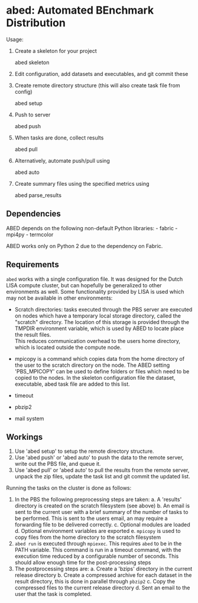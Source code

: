abed: Automated BEnchmark Distribution
======================================

Usage:

1. Create a skeleton for your project

	abed skeleton

2. Edit configuration, add datasets and executables, and git commit these
3. Create remote directory structure (this will also create task file from 
   config)

	abed setup

4. Push to server

	abed push

5. When tasks are done, collect results

	abed pull

6. Alternatively, automate push/pull using

	abed auto

7. Create summary files using the specified metrics using

	abed parse_results

Dependencies
------------

ABED depends on the following non-default Python libraries:
	- fabric
	- mpi4py
	- termcolor

ABED works only on Python 2 due to the dependency on Fabric.
	

Requirements
------------

`abed` works with a single configuration file. It was designed for the Dutch 
LISA compute cluster, but can hopefully be generalized to other environments 
as well. Some functionality provided by LISA is used which may not be 
available in other environments:

- Scratch directories: tasks executed through the PBS server are executed on 
  nodes which have a temporary local storage directory, called the "scratch" 
directory. The location of this storage is provided through the TMPDIR 
environment variable, which is used by ABED to locate place the result files.  
This reduces communication overhead to the users home directory, which is 
located outside the compute node. 

- mpicopy is a command which copies data from the home directory of the user 
  to the scratch directory on the node. The ABED setting 'PBS_MPICOPY' can be 
used to define folders or files which need to be copied to the nodes. In the 
skeleton configuration file the dataset, executable, abed task file are added 
to this list. 

- timeout
- pbzip2
- mail system

Workings
--------

1. Use 'abed setup' to setup the remote directory structure.
2. Use 'abed push' or 'abed auto' to push the data to the remote server, write 
   out the PBS file, and queue it.
3. Use 'abed pull' or 'abed auto' to pull the results from the remote server, 
   unpack the zip files, update the task list and git commit the updated list.

Running the tasks on the cluster is done as follows:

1. In the PBS the following preprocessing steps are taken:
	a. A 'results' directory is created on the scratch filesystem (see 
above)
	b. An email is sent to the current user with a brief summary of the 
number of tasks to be performed. This is sent to the users email, an may 
require a forwarding file to be delivered correctly.
	c. Optional modules are loaded
	d. Optional environment variables are exported
	e. `mpicopy` is used to copy files from the home directory to the 
scratch filesystem
2. `abed run` is executed through `mpiexec`. This requires `abed` to be in the 
   PATH variable. This command is run in a timeout command, with the execution 
time reduced by a configurable number of seconds. This should allow enough 
time for the post-processing steps
3. The postprocessing steps are:
	a. Create a 'bzips' directory in the current release directory
	b. Create a compressed archive for each dataset in the result 
directory, this is done in parallel through `pbzip2`
	c. Copy the compressed files to the current release directory
	d. Sent an email to the user that the task is completed.

